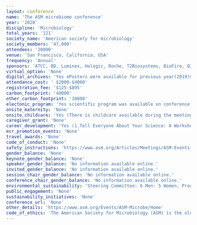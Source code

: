 ```yaml
---
layout: conference 
name: 'The ASM microbiome conference'
year: '2020'
discipline: 'Microbiology'
total_years: '121'
society_name: 'American society for microbiology'
society_members: '47,000'
attendees: '20000'
venue: 'San Francisco, California, USA'
frequency: 'Annual'
sponsors: 'ATCC, BD, Luminex, Hologic, Roche, T2Biosystems, BioFire, QIAGENE, Astellas'
virtual_option: 'None'
digital_archives: 'Yes ePosters were available for previous year(2019)meeting only. Recorded sessioin for previous meetings (e.g. 2019) was available at a price ($340-$540).'
attendance_cost: ' $2000-$4000'
registration_fee: '$125-$895'
carbon_footprint: '40000'
other_carbon_footprint: '10000'
electonic_program: 'Yes scientific program was available on conference website by Day and by Track.'
onsite_maternity: 'None'
onsite_childcare: 'Yes (There is childcare available during the meeting, and this requires pre-registration.)'
caregiver_grant: 'None'
career_development: 'Yes (1.Tell Everyone About Your Science: A Workshop in Communicating to Friends, Family, and Legislators.  2. A Hands-on Workshop on Science Education Research)'
ecr_promotion_events: 'None'
travel_awards: 'None'
code_of_conduct: 'None'
safety_instructions: 'https://www.asm.org/Articles/Meetings/ASM-Events-Code-of-Conduct'
gender_balance: 'None'
keynote_gender_balance: 'None'
speaker_gender_balance: 'No information available online.'
invited_gender_balance: 'No information available online.'
session_chair_gender_balance: 'No information available online.'
conference_chair_gender_balance: 'No information available online.'
environmental_sustainability: 'Steering Committee: 6 Men: 5 Women, Program Committee: 24 Women: 17 Men'
public_engagement: 'None'
sustainability_initiatives: 'None'
conference_url: 'None'
other_details: 'https://www.asm.org/Events/ASM-Microbe/Home'
code_of_ethics: 'The American Society for Microbiology (ASM) is the oldest and largest single life science membership organization in the world. Membership has grown from 59 scientists in 1899 to more than 47,000 members today, with more than one third located outside the United States. The members represent 26 disciplines of microbiological specialization plus a division for microbiology educators. '
---
```

